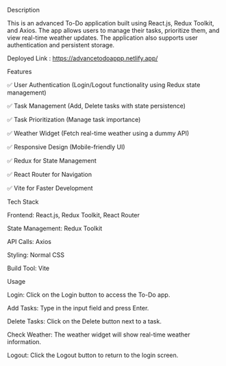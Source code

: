 Description

This is an advanced To-Do application built using React.js, Redux Toolkit, and Axios. The app allows users to manage their tasks, prioritize them, and view real-time weather updates. The application also supports user authentication and persistent storage.

Deployed Link : https://advancetodoappp.netlify.app/

Features

✅ User Authentication (Login/Logout functionality using Redux state management)

✅ Task Management (Add, Delete tasks with state persistence)

✅ Task Prioritization (Manage task importance)

✅ Weather Widget (Fetch real-time weather using a dummy API)

✅ Responsive Design (Mobile-friendly UI)

✅ Redux for State Management

✅ React Router for Navigation

✅ Vite for Faster Development

Tech Stack

Frontend: React.js, Redux Toolkit, React Router

State Management: Redux Toolkit

API Calls: Axios

Styling: Normal CSS

Build Tool: Vite

Usage

Login: Click on the Login button to access the To-Do app.

Add Tasks: Type in the input field and press Enter.

Delete Tasks: Click on the Delete button next to a task.

Check Weather: The weather widget will show real-time weather information.

Logout: Click the Logout button to return to the login screen.
